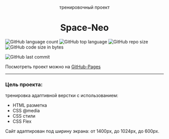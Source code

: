 <p align="center">тренировочный проект</p>
<h1 align="center">Space-Neo</h1>

![GitHub language count](https://img.shields.io/github/languages/count/Sergey-Maxim0v/Space-Neo)
![GitHub top language](https://img.shields.io/github/languages/top/Sergey-Maxim0v/Space-Neo)
![GitHub repo size](https://img.shields.io/github/repo-size/Sergey-Maxim0v/Space-Neo)
![GitHub code size in bytes](https://img.shields.io/github/languages/code-size/Sergey-Maxim0v/Space-Neo)

![GitHub last commit](https://img.shields.io/github/last-commit/Sergey-Maxim0v/Space-Neo)


Посмотреть проект можно на [GitHub-Pages](https://sergey-maxim0v.github.io/Space-Neo/)

---
### Цель проекта:
тренировка адаптивной верстки с использованием:
- HTML разметка
- CSS @media 
- CSS стили
- CSS Flex

Сайт адаптирован под ширину экрана: от 1400px, до 1024px, до 600px.
